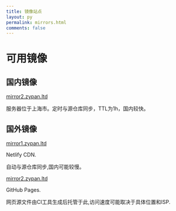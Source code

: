 ```yaml
---
title: 镜像站点
layout: py
permalink: mirrors.html
comments: false
---
```


# 可用镜像

## 国内镜像

[mirror2.zypan.ltd](https://mirror2.zypan.ltd)

服务器位于上海市。定时与源仓库同步，TTL为1h，国内较快。

## 国外镜像

[mirror1.zypan.ltd](https://mirror1.zypan.ltd)

Netlify CDN.

自动与源仓库同步,国内可能较慢。

[mirror2.zypan.ltd](https://mirror2.zypan.ltd)

GitHub Pages.

网页源文件由CI工具生成后托管于此,访问速度可能取决于具体位置和ISP.